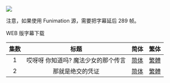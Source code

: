 ![](https://i.loli.net/2020/01/07/SyA6CmUgXOxnG1B.png)



注意，如果使用 Funimation 源，需要把字幕延后 289 帧。

WEB 版字幕下载

| 集数 |                 标题                  |                             简体                             |                             繁体                             |
| :--: | :-----------------------------------: | :----------------------------------------------------------: | :----------------------------------------------------------: |
|  1   | 哎呀呀  你知道吗?  魔法少女的那个传言 | [简体](https://raw.githubusercontent.com/tastysugar/SweetSub/master/Magia%20Record/%5BSweetSub%26EnkanRec%5D%20Magia%20Record%20-%2001v2.chs.ass) | [繁體](https://raw.githubusercontent.com/tastysugar/SweetSub/master/Magia%20Record/%5BSweetSub%26EnkanRec%5D%20Magia%20Record%20-%2001v2.cht.ass) |
|  2   |           那就是绝交的凭证            | [简体](https://raw.githubusercontent.com/tastysugar/SweetSub/master/Magia%20Record/%5BSweetSub%26EnkanRec%5D%20Magia%20Record%20-%2002.chs.ass) | [繁體](https://raw.githubusercontent.com/tastysugar/SweetSub/master/Magia%20Record/%5BSweetSub%26EnkanRec%5D%20Magia%20Record%20-%2002.cht.ass) |


